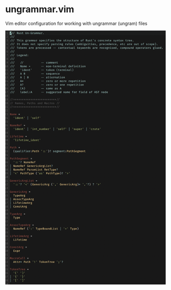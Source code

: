 # ungrammar.vim
Vim editor configuration for working with ungrammar (ungram) files


<p align="center">
  <img width=600px src="screenshot-vim.png" alt="ungram.vim">
</p>

